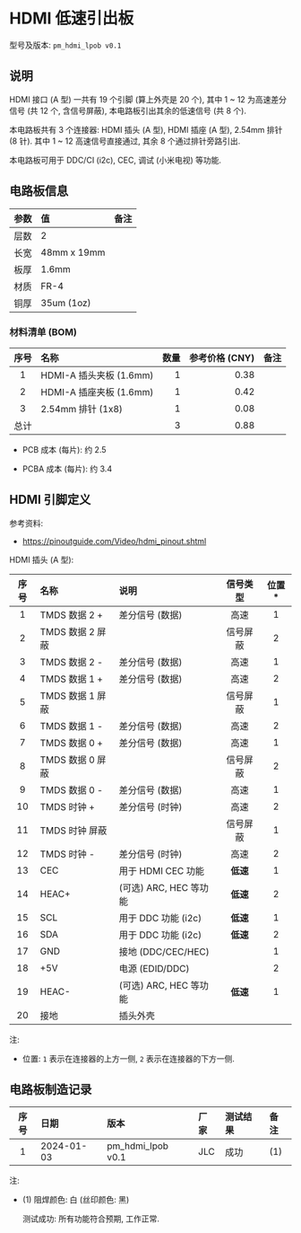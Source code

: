 # HDMI 低速引出板

型号及版本: `pm_hdmi_lpob v0.1`


## 说明

HDMI 接口 (A 型) 一共有 19 个引脚 (算上外壳是 20 个),
其中 1 ~ 12 为高速差分信号 (共 12 个, 含信号屏蔽),
本电路板引出其余的低速信号 (共 8 个).

本电路板共有 3 个连接器:
HDMI 插头 (A 型), HDMI 插座 (A 型), 2.54mm 排针 (8 针).
其中 1 ~ 12 高速信号直接通过, 其余 8 个通过排针旁路引出.

本电路板可用于 DDC/CI (i2c), CEC, 调试 (小米电视) 等功能.


## 电路板信息

| 参数 | 值 | 备注 |
| :--- | :- | :--- |
| 层数 | 2 | |
| 长宽 | 48mm x 19mm | |
| 板厚 | 1.6mm | |
| 材质 | FR-4 | |
| 铜厚 | 35um (1oz) | |

### 材料清单 (BOM)

| 序号 | 名称 | 数量 | 参考价格 (CNY) | 备注 |
| :--: | :--- | ---: | -------------: | :--- |
| 1 | HDMI-A 插头夹板 (1.6mm) | 1 | 0.38 | |
| 2 | HDMI-A 插座夹板 (1.6mm) | 1 | 0.42 | |
| 3 | 2.54mm 排针 (1x8) | 1 | 0.08 | |
| 总计 | | 3 | 0.88 | |

+ PCB 成本 (每片): 约 2.5

+ PCBA 成本 (每片): 约 3.4


## HDMI 引脚定义

参考资料:
+ <https://pinoutguide.com/Video/hdmi_pinout.shtml>

HDMI 插头 (A 型):

| 序号 | 名称 | 说明 | 信号类型 | 位置* |
| :--: | :--- | :--- | :------: | :---: |
| 1 | TMDS 数据 2 + | 差分信号 (数据) | 高速 | 1 |
| 2 | TMDS 数据 2 屏蔽 | | 信号屏蔽 | 2 |
| 3 | TMDS 数据 2 - | 差分信号 (数据) | 高速 | 1 |
| 4 | TMDS 数据 1 + | 差分信号 (数据) | 高速 | 2 |
| 5 | TMDS 数据 1 屏蔽 | | 信号屏蔽 | 1 |
| 6 | TMDS 数据 1 - | 差分信号 (数据) | 高速 | 2 |
| 7 | TMDS 数据 0 + | 差分信号 (数据) | 高速 | 1 |
| 8 | TMDS 数据 0 屏蔽 | | 信号屏蔽 | 2 |
| 9 | TMDS 数据 0 - | 差分信号 (数据) | 高速 | 1 |
| 10 | TMDS 时钟 + | 差分信号 (时钟) | 高速 | 2 |
| 11 | TMDS 时钟 屏蔽 | | 信号屏蔽 | 1 |
| 12 | TMDS 时钟 - | 差分信号 (时钟) | 高速 | 2 |
| 13 | CEC | 用于 HDMI CEC 功能 | **低速** | 1 |
| 14 | HEAC+ | (可选) ARC, HEC 等功能 | **低速** | 2 |
| 15 | SCL | 用于 DDC 功能 (i2c) | **低速** | 1 |
| 16 | SDA | 用于 DDC 功能 (i2c) | **低速** | 2 |
| 17 | GND | 接地 (DDC/CEC/HEC) | | 1 |
| 18 | +5V | 电源 (EDID/DDC) | | 2 |
| 19 | HEAC- | (可选) ARC, HEC 等功能 | **低速** | 1 |
| 20 | 接地 | 插头外壳 | | |

注:

+ 位置: `1` 表示在连接器的上方一侧, `2` 表示在连接器的下方一侧.


## 电路板制造记录

| 序号 | 日期 | 版本 | 厂家 | 测试结果 | 备注 |
| :--: | :--- | :--- | :--- | :------- | :--- |
| 1 | 2024-01-03 | pm_hdmi_lpob v0.1 | JLC | 成功 | (1) |

注:

+ (1) 阻焊颜色: 白 (丝印颜色: 黑)

  测试成功: 所有功能符合预期, 工作正常.
